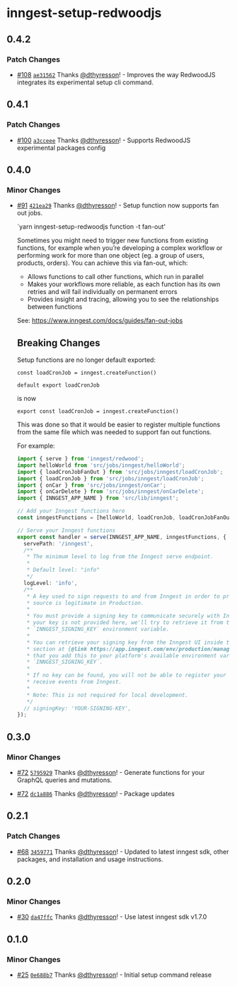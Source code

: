 # inngest-setup-redwoodjs

## 0.4.2

### Patch Changes

- [#108](https://github.com/inngest/envelop-plugin-inngest/pull/108)
  [`ae31562`](https://github.com/inngest/envelop-plugin-inngest/commit/ae3156231c4d60a9f441a1f2bfad29a49ad889aa)
  Thanks [@dthyresson](https://github.com/dthyresson)! - Improves the way RedwoodJS integrates its
  experimental setup cli command.

## 0.4.1

### Patch Changes

- [#100](https://github.com/inngest/envelop-plugin-inngest/pull/100)
  [`a3cceee`](https://github.com/inngest/envelop-plugin-inngest/commit/a3cceeebb4b20bff0cc8229856ba8ba459e49b04)
  Thanks [@dthyresson](https://github.com/dthyresson)! - Supports RedwoodJS experimental packages
  config

## 0.4.0

### Minor Changes

- [#91](https://github.com/inngest/envelop-plugin-inngest/pull/91)
  [`421ea29`](https://github.com/inngest/envelop-plugin-inngest/commit/421ea291e6383cdcd576f0027cf977ab26d60c1a)
  Thanks [@dthyresson](https://github.com/dthyresson)! - Setup function now supports fan out jobs.

  `yarn inngest-setup-redwoodjs function -t fan-out'

  Sometimes you might need to trigger new functions from existing functions, for example when you’re
  developing a complex workflow or performing work for more than one object (eg. a group of users,
  products, orders). You can achieve this via fan-out, which:

  - Allows functions to call other functions, which run in parallel
  - Makes your workflows more reliable, as each function has its own retries and will fail
    individually on permanent errors
  - Provides insight and tracing, allowing you to see the relationships between functions

  See: https://www.inngest.com/docs/guides/fan-out-jobs

  ## Breaking Changes

  Setup functions are no longer default exported:

  ```
  const loadCronJob = inngest.createFunction()

  default export loadCronJob
  ```

  is now

  ```
  export const loadCronJob = inngest.createFunction()
  ```

  This was done so that it would be easier to register multiple functions from the same file which
  was needed to support fan out functions.

  For example:

  ```ts
  import { serve } from 'inngest/redwood';
  import helloWorld from 'src/jobs/inngest/helloWorld';
  import { loadCronJobFanOut } from 'src/jobs/inngest/loadCronJob';
  import { loadCronJob } from 'src/jobs/inngest/loadCronJob';
  import { onCar } from 'src/jobs/inngest/onCar';
  import { onCarDelete } from 'src/jobs/inngest/onCarDelete';
  import { INNGEST_APP_NAME } from 'src/lib/inngest';

  // Add your Inngest functions here
  const inngestFunctions = [helloWorld, loadCronJob, loadCronJobFanOut, onCar, onCarDelete];

  // Serve your Inngest functions
  export const handler = serve(INNGEST_APP_NAME, inngestFunctions, {
    servePath: '/inngest',
    /**
     * The minimum level to log from the Inngest serve endpoint.
     *
     * Default level: "info"
     */
    logLevel: 'info',
    /**
     * A key used to sign requests to and from Inngest in order to prove that the
     * source is legitimate in Production.
     *
     * You must provide a signing key to communicate securely with Inngest. If
     * your key is not provided here, we'll try to retrieve it from the
     * `INNGEST_SIGNING_KEY` environment variable.
     *
     * You can retrieve your signing key from the Inngest UI inside the "Secrets"
     * section at {@link https://app.inngest.com/env/production/manage/signing-key}. We highly recommend
     * that you add this to your platform's available environment variables as
     * `INNGEST_SIGNING_KEY`.
     *
     * If no key can be found, you will not be able to register your functions or
     * receive events from Inngest.
     *
     * Note: This is not required for local development.
     */
    // signingKey: 'YOUR-SIGNING-KEY',
  });
  ```

## 0.3.0

### Minor Changes

- [#72](https://github.com/inngest/envelop-plugin-inngest/pull/72)
  [`5795929`](https://github.com/inngest/envelop-plugin-inngest/commit/5795929a58176c5fa8022f7549de9477daeac12a)
  Thanks [@dthyresson](https://github.com/dthyresson)! - Generate functions for your GraphQL queries
  and mutations.

- [#72](https://github.com/inngest/envelop-plugin-inngest/pull/72)
  [`dc1a886`](https://github.com/inngest/envelop-plugin-inngest/commit/dc1a886e5d9ba1bd885f3480a925d3273e7c62dd)
  Thanks [@dthyresson](https://github.com/dthyresson)! - Package updates

## 0.2.1

### Patch Changes

- [#68](https://github.com/inngest/envelop-plugin-inngest/pull/68)
  [`3459771`](https://github.com/inngest/envelop-plugin-inngest/commit/3459771312730af29422e9ce6792f629f76efc53)
  Thanks [@dthyresson](https://github.com/dthyresson)! - Updated to latest inngest sdk, other
  packages, and installation and usage instructions.

## 0.2.0

### Minor Changes

- [#30](https://github.com/inngest/envelop-plugin-inngest/pull/30)
  [`da47ffc`](https://github.com/inngest/envelop-plugin-inngest/commit/da47ffc03fd4d3158acfd6e9466a629ebb0787ef)
  Thanks [@dthyresson](https://github.com/dthyresson)! - Use latest inngest sdk v1.7.0

## 0.1.0

### Minor Changes

- [#25](https://github.com/inngest/envelop-plugin-inngest/pull/25)
  [`0e688b7`](https://github.com/inngest/envelop-plugin-inngest/commit/0e688b797a65a9ad3195c88092d6931d07802bec)
  Thanks [@dthyresson](https://github.com/dthyresson)! - Initial setup command release
